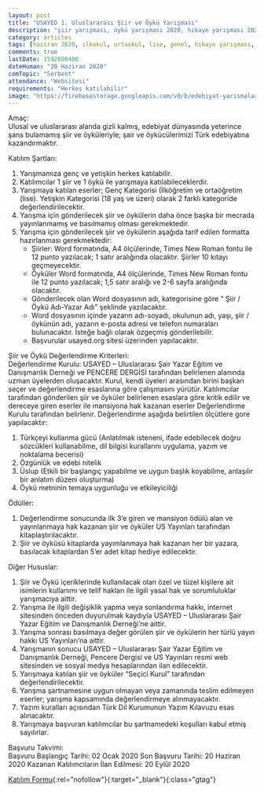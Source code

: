 ```yaml
---
layout: post
title: "USAYED 1. Uluslararası Şiir ve Öykü Yarışması"
description: "şiir yarışması, öykü yarışması 2020, hikaye yarışması 2020, hikaye yarışmaları, öykü yarışmaları"
category: articles
tags: [haziran 2020, ilkokul, ortaokul, lise, genel, hikaye yarışması, şiir yarışması]
comments: true
lastDate: 1592600400
dateHuman: "20 Haziran 2020"
comTopic: "Serbest"
attendance: "Websitesi"
requirements: "Herkes katılabilir"
image: "https://firebasestorage.googleapis.com/v0/b/edebiyat-yarismalari.appspot.com/o/usayed-siir-oyku-yarismasi.jpg?alt=media&token=fbae53e3-4ca9-492e-84de-274f3c3a5b8d"
---
```


Amaç:  
Ulusal ve uluslararası alanda gizli kalmış, edebiyat dünyasında yeterince şans bulamamış şiir ve öyküleriyle; şair ve öykücülerimizi Türk edebiyatına kazandırmaktır.

Katılım Şartları:  
1. Yarışmamıza genç ve yetişkin herkes katılabilir.
2. Katılımcılar 1 şiir ve 1 öykü ile yarışmaya katılabileceklerdir.
3. Yarışmaya katılan eserler; Genç Kategorisi (İlköğretim ve ortaöğretim (lise). Yetişkin Kategorisi (18 yaş ve üzeri) olarak 2 farklı kategoride değerlendirilecektir.
4. Yarışma için gönderilecek şiir ve öykülerin daha önce başka bir mecrada yayınlanmamış ve basılmamış olması gerekmektedir.
5. Yarışma için gönderilecek şiir ve öykülerin aşağıda tarif edilen formatta hazırlanması gerekmektedir:
    - Şiirler: Word formatında, A4 ölçülerinde, Times New Roman fontu ile 12 punto yazılacak; 1 satır aralığında olacaktır. Şiirler 10 kıtayı geçmeyecektir.
    - Öyküler Word formatında, A4 ölçülerinde, Times New Roman fontu ile 12 punto yazılacak; 1,5 satır aralığı ve 2-6 sayfa aralığında olacaktır.
    - Gönderilecek olan Word dosyasının adı, kategorisine göre “ Şiir / Öykü Adı-Yazar Adı” şeklinde yazılacaktır.
    - Word dosyasının içinde yazarın adı-soyadı, okulunun adı, yaşı, şiir / öykünün adı, yazarın e-posta adresi ve telefon numaraları bulunacaktır. İsteğe bağlı olarak özgeçmiş gönderilebilir.
    - Başvurular usayed.org sitesi üzerinden yapılacaktır. 

Şiir ve Öykü Değerlendirme Kriterleri:  
Değerlendirme Kurulu: USAYED – Uluslararası Şair Yazar Eğitim ve Danışmanlık Derneği ve PENCERE DERGİSİ tarafından belirlenen alanında uzman üyelerden oluşacaktır. Kurul, kendi üyeleri arasından birini başkan seçer ve değerlendirme esaslarına göre çalışmasını yürütür. Katılımcılar tarafından gönderilen şiir ve öyküler belirlenen esaslara göre kritik edilir ve dereceye giren eserler ile mansiyona hak kazanan eserler Değerlendirme Kurulu tarafından belirlenir.
Değerlendirme aşağıda belirtilen ölçütlere gore yapılacaktır:
1. Türkçeyi kullanma gücü (Anlatılmak isteneni, ifade edebilecek doğru sözcükleri kullanabilme, dil bilgisi kurallarını uygulama, yazım ve noktalama becerisi)
2. Özgünlük ve edebi nitelik
3. Üslup (Etkili bir başlangıç yapabilme ve uygun başlık koyabilme, anlaşılır bir anlatım düzeni oluşturma)
4. Öykü metninin temaya uygunluğu ve etkileyiciliği

Ödüller:  
1. Değerlendirme sonucunda ilk 3’e giren ve mansiyon ödülü alan ve yayınlanmaya hak kazanan şiir ve öyküler US Yayınları tarafından kitaplaştırılacaktır.
2. Şiir ve öyküsü kitaplarda yayımlanmaya hak kazanan her bir yazara, basılacak kitaplardan 5’er adet kitap hediye edilecektir.

Diğer Hususlar:  
1. Şiir ve Öykü içeriklerinde kullanılacak olan özel ve tüzel kişilere ait isimlerin kullanımı ve telif hakları ile ilgili yasal hak ve sorumluluklar yarışmacıya aittir.
2. Yarışma ile ilgili değişiklik yapma veya sonlandırma hakkı, internet sitesinden önceden duyurulmak kaydıyla USAYED – Uluslararası Şair Yazar Eğitim ve Danışmanlık Derneği’ne aittir.
3. Yarışma sonrası basılmaya değer görülen şiir ve öykülerin her türlü yayın hakkı US Yayınları’na aittir. 
4. Yarışmanın sonucu USAYED – Uluslararası Şair Yazar Eğitim ve Danışmanlık Derneği, Pencere Dergisi ve US Yayınları resmi web sitesinden ve sosyal medya hesaplarından ilan edilecektir.
5. Yarışmaya katılan şiir ve öyküler “Seçici Kurul” tarafından değerlendirilecektir.
6. Yarışma şartnamesine uygun olmayan veya zamanında teslim edilmeyen eserler; yarışma kapsamında değerlendirmeye alınmayacaktır.
7. Yazım kuralları açısından Türk Dil Kurumunun Yazım Kılavuzu esas alınacaktır.
8. Yarışmaya başvuran katılımcılar bu şartnamedeki koşulları kabul etmiş sayılırlar.

Başvuru Takvimi:  
Başvuru Başlangıç Tarihi: 02 Ocak 2020
Son Başvuru Tarihi: 20 Haziran 2020
Kazanan Katılımcıların İlan Edilmesi: 20 Eylül 2020

[Katılım Formu](http://www.usayed.org/?pnum=10&pt=Yar%C4%B1%C5%9Fma+Ko%C5%9Fullar%C4%B1&utm_source=edebiyatyarismalari.com&utm_medium=affiliate&utm_campaign=cpc){:rel="nofollow"}{:target="_blank"}{:class="gtag"}